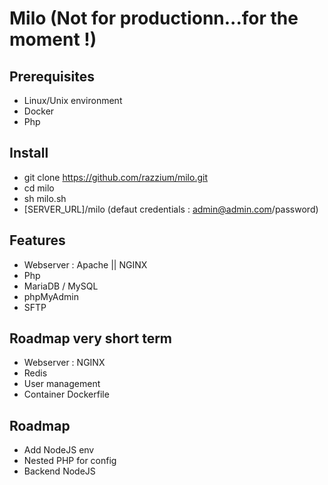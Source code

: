 # Milo (Not for productionn...for the moment !)
## Prerequisites
- Linux/Unix environment
- Docker
- Php

## Install
- git clone https://github.com/razzium/milo.git
- cd milo
- sh milo.sh
- [SERVER_URL]/milo (defaut credentials : admin@admin.com/password)

## Features
  - Webserver : Apache || NGINX
  - Php
  - MariaDB / MySQL
  - phpMyAdmin
  - SFTP

## Roadmap very short term
  - Webserver : NGINX
  - Redis
  - User management
  - Container Dockerfile
  
## Roadmap 
  - Add NodeJS env
  - Nested PHP for config
  - Backend NodeJS
